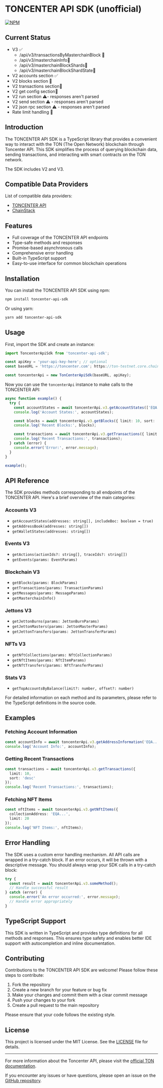 # TONCENTER API SDK (unofficial)
[![NPM](https://nodei.co/npm/toncenter-api-sdk.png?mini=true)](https://npmjs.org/package/toncenter-api-sdk)

## Current Status
- V3 ✅
  - /api/v3/transactionsByMasterchainBlock 🚫
  - /api/v3/masterchainInfo🚫
  - /api/v3/masterchainBlockShards🚫
  - /api/v3/masterchainBlockShardState🚫
- V2 accounts section ✅
- V2 blocks section 🚫 
- V2 transactions section🚫
- V2 get config section🚫
- V2 run section ⚠️- responses aren't parsed
- V2 send section ⚠️ - responses aren't parsed
- V2 json rpc section ⚠️ - responses aren't parsed
- Rate limit handling 🚫

## Introduction

The TONCENTER API SDK is a TypeScript library that provides a convenient way to interact with the TON (The Open Network) blockchain through Toncenter API. 
This SDK simplifies the process of querying blockchain data, sending transactions, and interacting with smart contracts on the TON network.

The SDK includes V2 and V3.

## Compatible Data Providers
List of compatible data providers:
- [TONCENTER API](https://toncenter.com/)
- [ChainStack](https://chainstack.com/)

## Features

- Full coverage of the TONCENTER API endpoints
- Type-safe methods and responses
- Promise-based asynchronous calls
- Comprehensive error handling
- Built-in TypeScript support
- Easy-to-use interface for common blockchain operations

## Installation

You can install the TONCENTER API SDK using npm:

```bash
npm install toncenter-api-sdk
```

Or using yarn:

```bash
yarn add toncenter-api-sdk
```

## Usage

First, import the SDK and create an instance:

```typescript
import ToncenterApiSdk from 'toncenter-api-sdk';

const apiKey = 'your-api-key-here'; // optional
const baseURL = 'https://toncenter.com'; https://ton-testnet.core.chainstack.com/${api_key}/

const toncenterApi = new TonCenterApiSdk(baseURL, apiKey);
```

Now you can use the `toncenterApi` instance to make calls to the TONCENTER API:

```typescript
async function example() {
  try {
    const accountStates = await toncenterApi.v3.getAccountStates(['EQA...', 'EQB...']);
    console.log('Account States:', accountStates);

    const blocks = await toncenterApi.v3.getBlocks({ limit: 10, sort: 'desc' });
    console.log('Recent Blocks:', blocks);

    const transactions = await toncenterApi.v3.getTransactions({ limit: 5, sort: 'desc' });
    console.log('Recent Transactions:', transactions);
  } catch (error) {
    console.error('Error:', error.message);
  }
}

example();
```

## API Reference

The SDK provides methods corresponding to all endpoints of the TONCENTER API. Here's a brief overview of the main categories:

### Accounts V3
- `getAccountStates(addresses: string[], includeBoc: boolean = true)`
- `getAddressBook(addresses: string[])`
- `getWalletStates(addresses: string[])`

### Events V3
- `getActions(actionIds?: string[], traceIds?: string[])`
- `getEvents(params: EventParams)`

### Blockchain V3
- `getBlocks(params: BlockParams)`
- `getTransactions(params: TransactionParams)`
- `getMessages(params: MessageParams)`
- `getMasterchainInfo()`

### Jettons V3
- `getJettonBurns(params: JettonBurnParams)`
- `getJettonMasters(params: JettonMasterParams)`
- `getJettonTransfers(params: JettonTransferParams)`

### NFTs V3
- `getNftCollections(params: NftCollectionParams)`
- `getNftItems(params: NftItemParams)`
- `getNftTransfers(params: NftTransferParams)`

### Stats V3
- `getTopAccountsByBalance(limit?: number, offset?: number)`

For detailed information on each method and its parameters, please refer to the TypeScript definitions in the source code.

## Examples

### Fetching Account Information

```typescript
const accountInfo = await toncenterApi.v3.getAddressInformation('EQA...');
console.log('Account Info:', accountInfo);
```

### Getting Recent Transactions

```typescript
const transactions = await toncenterApi.v3.getTransactions({
  limit: 10,
  sort: 'desc'
});
console.log('Recent Transactions:', transactions);
```

### Fetching NFT Items

```typescript
const nftItems = await toncenterApi.v3.getNftItems({
  collectionAddress: 'EQA...',
  limit: 20
});
console.log('NFT Items:', nftItems);
```

## Error Handling

The SDK uses a custom error handling mechanism. All API calls are wrapped in a try-catch block. If an error occurs, it will be thrown with a descriptive message. You should always wrap your SDK calls in a try-catch block:

```typescript
try {
  const result = await toncenterApi.v3.someMethod();
  // Handle successful result
} catch (error) {
  console.error('An error occurred:', error.message);
  // Handle error appropriately
}
```

## TypeScript Support

This SDK is written in TypeScript and provides type definitions for all methods and responses. This ensures type safety and enables better IDE support with autocompletion and inline documentation.

## Contributing

Contributions to the TONCENTER API SDK are welcome! Please follow these steps to contribute:

1. Fork the repository
2. Create a new branch for your feature or bug fix
3. Make your changes and commit them with a clear commit message
4. Push your changes to your fork
5. Create a pull request to the main repository

Please ensure that your code follows the existing style.

## License

This project is licensed under the MIT License. See the [LICENSE](LICENSE) file for details.

---

For more information about the Toncenter API, please visit the [official TON documentation](https://toncenter.com/).

If you encounter any issues or have questions, please open an issue on the [GitHub repository](https://github.com/YevheniiBezuhlyi/toncenter-api-sdk/issues).
